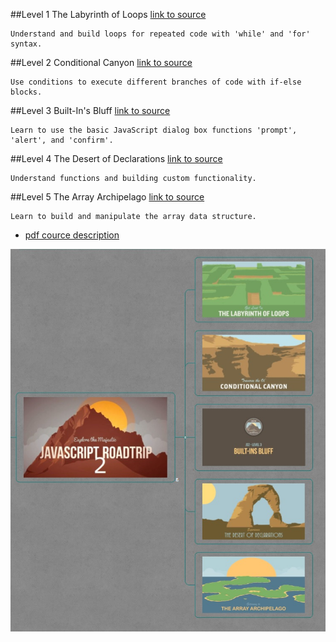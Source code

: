 ##Level 1 The Labyrinth of Loops
[link to source](https://github.com/tsvetkovpro/js/tree/master/courses/codeschool/js-road-trip-2/level-1)
```
Understand and build loops for repeated code with 'while' and 'for' syntax.
```

##Level 2 Conditional Canyon
[link to source](https://github.com/tsvetkovpro/js/tree/master/courses/codeschool/js-road-trip-2/level-2)
```
Use conditions to execute different branches of code with if-else blocks.
```

##Level 3 Built-In's Bluff
[link to source](https://github.com/tsvetkovpro/js/tree/master/courses/codeschool/js-road-trip-2/level-3/dialog-box-functions)
```
Learn to use the basic JavaScript dialog box functions 'prompt', 'alert', and 'confirm'.
```

##Level 4 The Desert of Declarations
[link to source](https://github.com/tsvetkovpro/js/tree/master/courses/codeschool/js-road-trip-2/level-4)
```
Understand functions and building custom functionality.
```

##Level 5 The Array Archipelago
[link to source](https://github.com/tsvetkovpro/js/tree/master/courses/codeschool/js-road-trip-2/level-5)
```
Learn to build and manipulate the array data structure.
```



* [pdf cource description](https://github.com/tsvetkovpro/js/blob/master/courses/codeschool/js-road-trip-2/js2.pdf)



![alt text](./jsrt2.jpg "Level 2")

